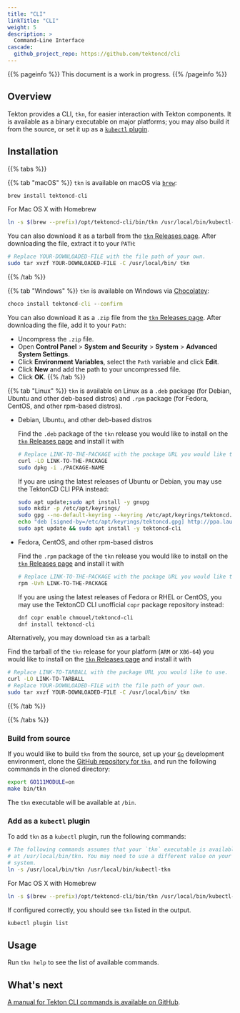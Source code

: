 ```yaml
---
title: "CLI"
linkTitle: "CLI"
weight: 5
description: >
  Command-Line Interface
cascade:
  github_project_repo: https://github.com/tektoncd/cli
---
```


{{% pageinfo %}}
This document is a work in progress.
{{% /pageinfo %}}

## Overview

Tekton provides a CLI, `tkn`, for easier interaction with Tekton components.
It is available as a binary executable on major platforms; you may also build
it from the source, or set it up as a [`kubectl` plugin](https://kubernetes.io/docs/tasks/extend-kubectl/kubectl-plugins/).

## Installation

{{% tabs %}}

{{% tab "macOS" %}}
`tkn` is available on macOS via [`brew`](https://formulae.brew.sh/formula/tektoncd-cli):

```bash
brew install tektoncd-cli
```
For Mac OS X with Homebrew
```bash
ln -s $(brew --prefix)/opt/tektoncd-cli/bin/tkn /usr/local/bin/kubectl-tkn
```

You can also download it as a tarball from the [`tkn` Releases page](https://github.com/tektoncd/cli/releases).
After downloading the file, extract it to your `PATH`:

```bash
# Replace YOUR-DOWNLOADED-FILE with the file path of your own.
sudo tar xvzf YOUR-DOWNLOADED-FILE -C /usr/local/bin/ tkn
```

{{% /tab %}}

{{% tab "Windows" %}}
`tkn` is available on Windows via [Chocolatey](https://chocolatey.org/):

```cmd
choco install tektoncd-cli --confirm
```

You can also download it as a `.zip` file from the [`tkn` Releases page](https://github.com/tektoncd/cli/releases).
After downloading the file, add it to your `Path`:

* Uncompress the `.zip` file.
* Open **Control Panel** > **System and Security** > **System** > **Advanced System Settings**.
* Click **Environment Variables**, select the `Path` variable and click **Edit**.
* Click **New** and add the path to your uncompressed file.
* Click **OK**.
{{% /tab %}}

{{% tab "Linux" %}}
`tkn` is available on Linux as a `.deb` package (for Debian, Ubuntu and
other deb-based distros) and `.rpm` package (for Fedora, CentOS, and other
rpm-based distros).

* Debian, Ubuntu, and other deb-based distros

    Find the `.deb` package of the `tkn` release you would like to install on
    the [`tkn` Releases page](https://github.com/tektoncd/cli/releases) and
    install it with

    ```bash
    # Replace LINK-TO-THE-PACKAGE with the package URL you would like to use.
    curl -LO LINK-TO-THE-PACKAGE
    sudo dpkg -i ./PACKAGE-NAME
    ```

    If you are using the latest releases of Ubuntu or Debian, you may use the
    TektonCD CLI PPA instead:

    ```bash
    sudo apt update;sudo apt install -y gnupg
    sudo mkdir -p /etc/apt/keyrings/
    sudo gpg --no-default-keyring --keyring /etc/apt/keyrings/tektoncd.gpg --keyserver keyserver.ubuntu.com --recv-keys 3EFE0E0A2F2F60AA
    echo "deb [signed-by=/etc/apt/keyrings/tektoncd.gpg] http://ppa.launchpad.net/tektoncd/cli/ubuntu eoan main"|sudo tee /etc/apt/sources.list.d/tektoncd-ubuntu-cli.list
    sudo apt update && sudo apt install -y tektoncd-cli
    ```

* Fedora, CentOS, and other rpm-based distros

    Find the `.rpm` package of the `tkn` release you would like to install on
    the [`tkn` Releases page](https://github.com/tektoncd/cli/releases) and
    install it with

    ```bash
    # Replace LINK-TO-THE-PACKAGE with the package URL you would like to use.
    rpm -Uvh LINK-TO-THE-PACKAGE
    ```

    If you are using the latest releases of Fedora or RHEL or CentOS, you may use the
    TektonCD CLI unofficial `copr` package repository instead:

    ```bash
    dnf copr enable chmouel/tektoncd-cli
    dnf install tektoncd-cli
    ```

Alternatively, you may download `tkn` as a tarball:

Find the tarball of the `tkn` release for your platform (`ARM` or `X86-64`)
you would like to install on the [`tkn` Releases page](https://github.com/tektoncd/cli/releases)
and install it with

```bash
# Replace LINK-TO-TARBALL with the package URL you would like to use.
curl -LO LINK-TO-TARBALL
# Replace YOUR-DOWNLOADED-FILE with the file path of your own.
sudo tar xvzf YOUR-DOWNLOADED-FILE -C /usr/local/bin/ tkn
```
{{% /tab %}}

{{% /tabs %}}

### Build from source

If you would like to build `tkn` from the source, set up your [`Go`](https://golang.org/) development
environment, clone the [GitHub repository for `tkn`](https://github.com/tektoncd/cli),
and run the following commands in the cloned directory:

```bash
export GO111MODULE=on
make bin/tkn
```

The `tkn` executable will be available at `/bin`.

### Add as a `kubectl` plugin

To add `tkn` as a `kubectl` plugin, run the following commands:

```bash
# The following commands assumes that your `tkn` executable is available
# at /usr/local/bin/tkn. You may need to use a different value on your
# system.
ln -s /usr/local/bin/tkn /usr/local/bin/kubectl-tkn 
```

For Mac OS X with Homebrew
  ```bash
ln -s $(brew --prefix)/opt/tektoncd-cli/bin/tkn /usr/local/bin/kubectl-tkn
  ```

If configured correctly, you should see `tkn` listed in the output.
  ```bash
kubectl plugin list
  ```

## Usage

Run `tkn help` to see the list of available commands.

## What's next

[A manual for Tekton CLI commands is available on GitHub](https://github.com/tektoncd/cli/tree/main/docs/man/man1).
